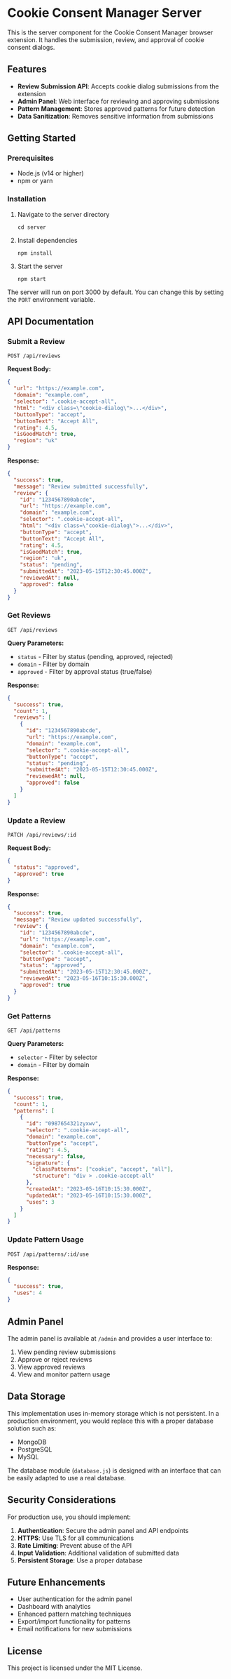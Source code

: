 # Cookie Consent Manager Server

This is the server component for the Cookie Consent Manager browser extension. It handles the submission, review, and approval of cookie consent dialogs.

## Features

- **Review Submission API**: Accepts cookie dialog submissions from the extension
- **Admin Panel**: Web interface for reviewing and approving submissions
- **Pattern Management**: Stores approved patterns for future detection
- **Data Sanitization**: Removes sensitive information from submissions

## Getting Started

### Prerequisites

- Node.js (v14 or higher)
- npm or yarn

### Installation

1. Navigate to the server directory
   ```
   cd server
   ```

2. Install dependencies
   ```
   npm install
   ```

3. Start the server
   ```
   npm start
   ```

The server will run on port 3000 by default. You can change this by setting the `PORT` environment variable.

## API Documentation

### Submit a Review

```
POST /api/reviews
```

**Request Body:**
```json
{
  "url": "https://example.com",
  "domain": "example.com",
  "selector": ".cookie-accept-all",
  "html": "<div class=\"cookie-dialog\">...</div>",
  "buttonType": "accept",
  "buttonText": "Accept All",
  "rating": 4.5,
  "isGoodMatch": true,
  "region": "uk"
}
```

**Response:**
```json
{
  "success": true,
  "message": "Review submitted successfully",
  "review": {
    "id": "1234567890abcde",
    "url": "https://example.com",
    "domain": "example.com",
    "selector": ".cookie-accept-all",
    "html": "<div class=\"cookie-dialog\">...</div>",
    "buttonType": "accept",
    "buttonText": "Accept All",
    "rating": 4.5,
    "isGoodMatch": true,
    "region": "uk",
    "status": "pending",
    "submittedAt": "2023-05-15T12:30:45.000Z",
    "reviewedAt": null,
    "approved": false
  }
}
```

### Get Reviews

```
GET /api/reviews
```

**Query Parameters:**
- `status` - Filter by status (pending, approved, rejected)
- `domain` - Filter by domain
- `approved` - Filter by approval status (true/false)

**Response:**
```json
{
  "success": true,
  "count": 1,
  "reviews": [
    {
      "id": "1234567890abcde",
      "url": "https://example.com",
      "domain": "example.com",
      "selector": ".cookie-accept-all",
      "buttonType": "accept",
      "status": "pending",
      "submittedAt": "2023-05-15T12:30:45.000Z",
      "reviewedAt": null,
      "approved": false
    }
  ]
}
```

### Update a Review

```
PATCH /api/reviews/:id
```

**Request Body:**
```json
{
  "status": "approved",
  "approved": true
}
```

**Response:**
```json
{
  "success": true,
  "message": "Review updated successfully",
  "review": {
    "id": "1234567890abcde",
    "url": "https://example.com",
    "domain": "example.com",
    "selector": ".cookie-accept-all",
    "buttonType": "accept",
    "status": "approved",
    "submittedAt": "2023-05-15T12:30:45.000Z",
    "reviewedAt": "2023-05-16T10:15:30.000Z",
    "approved": true
  }
}
```

### Get Patterns

```
GET /api/patterns
```

**Query Parameters:**
- `selector` - Filter by selector
- `domain` - Filter by domain

**Response:**
```json
{
  "success": true,
  "count": 1,
  "patterns": [
    {
      "id": "0987654321zyxwv",
      "selector": ".cookie-accept-all",
      "domain": "example.com",
      "buttonType": "accept",
      "rating": 4.5,
      "necessary": false,
      "signature": {
        "classPatterns": ["cookie", "accept", "all"],
        "structure": "div > .cookie-accept-all"
      },
      "createdAt": "2023-05-16T10:15:30.000Z",
      "updatedAt": "2023-05-16T10:15:30.000Z",
      "uses": 3
    }
  ]
}
```

### Update Pattern Usage

```
POST /api/patterns/:id/use
```

**Response:**
```json
{
  "success": true,
  "uses": 4
}
```

## Admin Panel

The admin panel is available at `/admin` and provides a user interface to:

1. View pending review submissions
2. Approve or reject reviews
3. View approved reviews
4. View and monitor pattern usage

## Data Storage

This implementation uses in-memory storage which is not persistent. In a production environment, you would replace this with a proper database solution such as:

- MongoDB
- PostgreSQL
- MySQL

The database module (`database.js`) is designed with an interface that can be easily adapted to use a real database.

## Security Considerations

For production use, you should implement:

1. **Authentication**: Secure the admin panel and API endpoints
2. **HTTPS**: Use TLS for all communications
3. **Rate Limiting**: Prevent abuse of the API
4. **Input Validation**: Additional validation of submitted data
5. **Persistent Storage**: Use a proper database

## Future Enhancements

- User authentication for the admin panel
- Dashboard with analytics
- Enhanced pattern matching techniques
- Export/import functionality for patterns
- Email notifications for new submissions

## License

This project is licensed under the MIT License. 